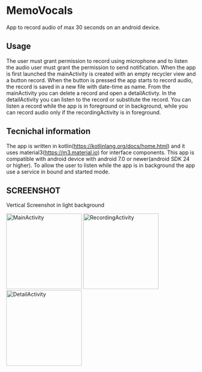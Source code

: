 # MemoVocals
 App to record audio of max 30 seconds on an android device.

 ## Usage
 The user must grant permission to record using microphone and to listen the audio user must grant the permission to send notification.
 When the app is first launched the mainActivity is created with an empty recycler view and a button record. When the button is pressed the app starts to   record audio, the record is saved in a new file with date-time as name.
 From the mainActivity you can delete a record and open a detailActivty.
 In the detailActivity you can listen to the record or substitute the record.
 You can listen a record while the app is in foreground or in background, while you can record audio only if the recordingActivity is in foreground.

 ## Tecnichal information
 The app is written in kotlin(https://kotlinlang.org/docs/home.html) and it uses material3(https://m3.material.io) for interface components. This app is compatible with android device with android 7.0 or newer(android SDK 24 or higher). 
 To allow the user to listen while the app is in background the app use a service in bound and started mode.


 ## SCREENSHOT
 Vertical Screenshot in light background
 <p float="left">
  <img src="https://github.com/Sproc01/MemoVocals/assets/95143387/e8cdb3e0-6bfb-40d4-87f2-c6f6894bed92" alt="MainActivity" width="200" />
  <img src="https://github.com/Sproc01/MemoVocals/assets/95143387/244c3b19-6956-40fe-a16c-50b16b0dcc20" alt="RecordingActivity" width="200" /> 
  <img src="https://github.com/Sproc01/MemoVocals/assets/95143387/02fc534e-ccc5-4a5d-9262-6342042a463b" alt="DetailActivity" width="200"/>
</p>

 
